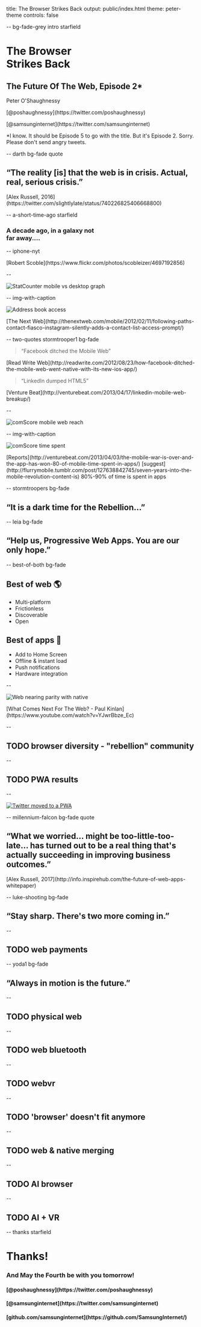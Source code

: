 title: The Browser Strikes Back
output: public/index.html
theme: peter-theme
controls: false

-- bg-fade-grey intro starfield

# The Browser <br> Strikes Back

## The Future Of The Web, Episode 2*

<div class="contact">
  <p>Peter O'Shaughnessy</p>
  <p>[@poshaughnessy](https://twitter.com/poshaughnessy)</p>
  <p>[@samsunginternet](https://twitter.com/samsunginternet)</p>
</div>

<div class="caption">*I know. It should be Episode 5 to go with the title. But it's Episode 2. Sorry. Please don't send angry tweets.</div>

-- darth bg-fade quote

## &ldquo;The reality [is] that the web is in crisis. Actual, real, serious crisis.&rdquo;

<div class="caption">[Alex Russell, 2016](https://twitter.com/slightlylate/status/740226825406668800)</div>

-- a-short-time-ago starfield

### A decade ago, in a galaxy not<br> far away....

-- iphone-nyt

<div class="credit">[Robert Scoble](https://www.flickr.com/photos/scobleizer/4697192856)</div>

--

![StatCounter mobile vs desktop graph](images/statcounter-mobile-desktop.png)

-- img-with-caption

![Address book access](images/address-book.png)

<div class="credit">[The Next Web](http://thenextweb.com/mobile/2012/02/11/following-paths-contact-fiasco-instagram-silently-adds-a-contact-list-access-prompt/)</div>

-- two-quotes stormtrooper1 bg-fade

>&ldquo;Facebook ditched the Mobile Web&rdquo;

<div class="caption">[Read Write Web](http://readwrite.com/2012/08/23/how-facebook-ditched-the-mobile-web-went-native-with-its-new-ios-app/)</div>

>&ldquo;LinkedIn dumped HTML5&rdquo;

<div class="caption">[Venture Beat](http://venturebeat.com/2013/04/17/linkedin-mobile-web-breakup/)</div>

--

![comScore mobile web reach](images/comscore-mobile-web-crop.png)

-- img-with-caption

![comScore time spent](images/comscore-time-spent.jpg)

<div class="caption">[Reports](http://venturebeat.com/2013/04/03/the-mobile-war-is-over-and-the-app-has-won-80-of-mobile-time-spent-in-apps/) [suggest](http://flurrymobile.tumblr.com/post/127638842745/seven-years-into-the-mobile-revolution-content-is) 80%-90% of time is spent in apps</div>

-- stormtroopers bg-fade

## &ldquo;It is a dark time for the Rebellion...&rdquo;

-- leia bg-fade

## &ldquo;Help us, Progressive Web Apps. You are our only hope.&rdquo;

-- best-of-both bg-fade

<div class="left">
<h2> Best of web 🌎</h2>
<ul>
<li>Multi-platform</li>
<li>Frictionless</li>
<li>Discoverable</li>
<li>Open</li>
</ul>
</div>

<div class="right">
<h2> Best of apps  📱</h2>
<ul>
<li>Add to Home Screen</li>
<li>Offline & instant load</li>
<li>Push notifications</li>
<li>Hardware integration</li>
</ul>
</div>

--

![Web nearing parity with native](images/web-native-parity.jpg)

<div class="credit">[What Comes Next For The Web? - Paul Kinlan](https://www.youtube.com/watch?v=YJwrBbze_Ec)</div>

--

## TODO browser diversity - "rebellion" community

--

## TODO PWA results

--

[![Twitter moved to a PWA](images/twitter-pwa.jpg)](https://twitter.com/necolas/status/829128165314306048)

-- millennium-falcon bg-fade quote

## &ldquo;What we worried... might be too-little-too-late... has turned out to be a real thing that's actually succeeding in improving business outcomes.&rdquo;

<div class="caption">[Alex Russell, 2017](http://info.inspirehub.com/the-future-of-web-apps-whitepaper)</div>

-- luke-shooting bg-fade

## &ldquo;Stay sharp. There's two more coming in.&rdquo;

--

## TODO web payments

-- yoda1 bg-fade

## &ldquo;Always in motion is the future.&rdquo;

--

## TODO physical web

--

## TODO web bluetooth
 
--

## TODO webvr

--

## TODO 'browser' doesn't fit anymore

-- 

## TODO web & native merging

--

## TODO AI browser

--

## TODO AI + VR

-- thanks starfield

# Thanks!

### And May the Fourth be with you tomorrow!

<div class="social">
  <h4 class="twitter">[@poshaughnessy](https://twitter.com/poshaughnessy)</h3>
  <h4 class="twitter">[@samsunginternet](https://twitter.com/samsunginternet)</h3>
  <h4 class="github">[github.com/samsunginternet](https://github.com/SamsungInternet/)</h3>
</div>
